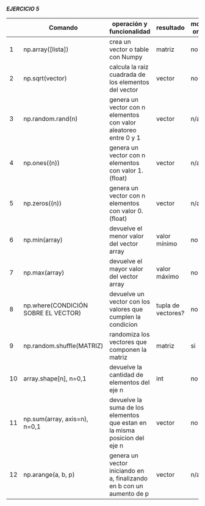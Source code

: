 ***EJERCICIO 5***


|     | Comando                             | operación y funcionalidad                                                  | resultado          | modifica original | ejemplo                                      |
| --- | ----------------------------------- | -------------------------------------------------------------------------- | ------------------ | ----------------- | -------------------------------------------- |
| 1   | np.array([lista])                   | crea un vector o table con Numpy                                           | matriz             | no                | np.array([1.6, 2, 0, 6.75])                  |
| 2   | np.sqrt(vector)                     | calcula la raiz cuadrada de los elementos del vector                       | vector             | no                | np.sqrt(vector_np)                           |
| 3   | np.random.rand(n)                   | genera un vector con n elementos con valor aleatoreo entre 0 y 1           | vector             | n/a               | np.random.rand(5)                            |
| 4   | np.ones((n))                        | genera un vector con n elementos con valor 1.(float)                       | vector             | n/a               | np.ones((3))                                 |
| 5   | np.zeros((n))                       | genera un vector con n elementos con valor 0.(float)                       | vector             | n/a               | np.zeros((3))                                |
| 6   | np.min(array)                       | devuelve el menor valor del vector array                                   | valor mínimo       | no                | np.min(vector_np)                            |
| 7   | np.max(array)                       | devuelve el mayor valor del vector array                                   | valor máximo       | no                | np.max(vector_np)                            |
| 8   | np.where(CONDICIÓN SOBRE EL VECTOR) | devuelve un vector con los valores que cumplen la condicion                | tupla de vectores? | no                | np.where(vector_np>1)                        |
| 9   | np.random.shuffle(MATRIZ)           | randomiza los vectores que componen la matriz                              | matriz             | si                | VER EJERCICIO PARTE 2                        |
| 10  | array.shape[n], n=0,1               | devuelve la cantidad de elementos del eje n                                | int                | no                | VER EJERCICIO PARTE 2                        |
| 11  | np.sum(array, axis=n), n=0,1        | devuelve la suma de los elementos que estan en la misma posicion del eje n | vector             | no                | VER EJERCICIO PARTE 1                        |
| 12  | np.arange(a, b, p)                  | genera un vector iniciando en a, finalizando en b con un aumento de p      | vector             | n/a               | np.arange(0, 10, 0.1) VER EJERCICIOS PARTE 3 |